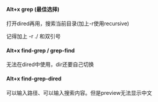#### Alt+x grep (最佳选择)
打开dired再用，搜索当前目录(加上-r使用recursive)

记得加上 -r ./ 和双引号

#### Alt+x find-grep / grep-find
无法在dired中使用，dir还要自己切换

#### Alt+x find-grep-dired
可以输入路径、可以输入搜索内容。但是preview无法显示中文
